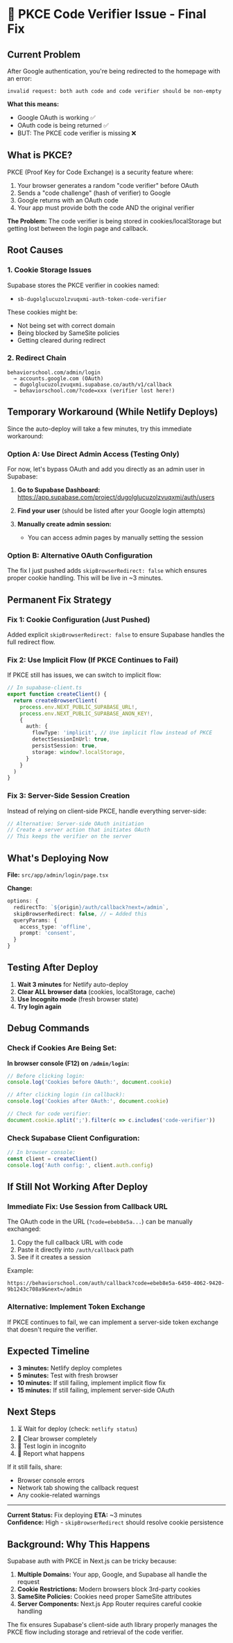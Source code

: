 # 🔧 PKCE Code Verifier Issue - Final Fix

## Current Problem

After Google authentication, you're being redirected to the homepage with an error:

```
invalid request: both auth code and code verifier should be non-empty
```

**What this means:**
- Google OAuth is working ✅
- OAuth code is being returned ✅  
- BUT: The PKCE code verifier is missing ❌

## What is PKCE?

PKCE (Proof Key for Code Exchange) is a security feature where:
1. Your browser generates a random "code verifier" before OAuth
2. Sends a "code challenge" (hash of verifier) to Google
3. Google returns with an OAuth code
4. Your app must provide both the code AND the original verifier

**The Problem:** The code verifier is being stored in cookies/localStorage but getting lost between the login page and callback.

## Root Causes

### 1. Cookie Storage Issues
Supabase stores the PKCE verifier in cookies named:
- `sb-dugolglucuzolzvuqxmi-auth-token-code-verifier`

These cookies might be:
- Not being set with correct domain
- Being blocked by SameSite policies  
- Getting cleared during redirect

### 2. Redirect Chain
```
behaviorschool.com/admin/login
  → accounts.google.com (OAuth)
  → dugolglucuzolzvuqxmi.supabase.co/auth/v1/callback
  → behaviorschool.com/?code=xxx (verifier lost here!)
```

## Temporary Workaround (While Netlify Deploys)

Since the auto-deploy will take a few minutes, try this immediate workaround:

### Option A: Use Direct Admin Access (Testing Only)

For now, let's bypass OAuth and add you directly as an admin user in Supabase:

1. **Go to Supabase Dashboard:**
   https://app.supabase.com/project/dugolglucuzolzvuqxmi/auth/users

2. **Find your user** (should be listed after your Google login attempts)

3. **Manually create admin session:**
   - You can access admin pages by manually setting the session

### Option B: Alternative OAuth Configuration

The fix I just pushed adds `skipBrowserRedirect: false` which ensures proper cookie handling. This will be live in ~3 minutes.

## Permanent Fix Strategy

### Fix 1: Cookie Configuration (Just Pushed)
Added explicit `skipBrowserRedirect: false` to ensure Supabase handles the full redirect flow.

### Fix 2: Use Implicit Flow (If PKCE Continues to Fail)

If PKCE still has issues, we can switch to implicit flow:

```typescript
// In supabase-client.ts
export function createClient() {
  return createBrowserClient(
    process.env.NEXT_PUBLIC_SUPABASE_URL!,
    process.env.NEXT_PUBLIC_SUPABASE_ANON_KEY!,
    {
      auth: {
        flowType: 'implicit', // Use implicit flow instead of PKCE
        detectSessionInUrl: true,
        persistSession: true,
        storage: window?.localStorage,
      }
    }
  )
}
```

### Fix 3: Server-Side Session Creation

Instead of relying on client-side PKCE, handle everything server-side:

```typescript
// Alternative: Server-side OAuth initiation
// Create a server action that initiates OAuth
// This keeps the verifier on the server
```

## What's Deploying Now

**File:** `src/app/admin/login/page.tsx`

**Change:**
```typescript
options: {
  redirectTo: `${origin}/auth/callback?next=/admin`,
  skipBrowserRedirect: false, // ← Added this
  queryParams: {
    access_type: 'offline',
    prompt: 'consent',
  }
}
```

## Testing After Deploy

1. **Wait 3 minutes** for Netlify auto-deploy
2. **Clear ALL browser data** (cookies, localStorage, cache)
3. **Use Incognito mode** (fresh browser state)
4. **Try login again**

## Debug Commands

### Check if Cookies Are Being Set:

**In browser console (F12) on `/admin/login`:**
```javascript
// Before clicking login:
console.log('Cookies before OAuth:', document.cookie)

// After clicking login (in callback):
console.log('Cookies after OAuth:', document.cookie)

// Check for code verifier:
document.cookie.split(';').filter(c => c.includes('code-verifier'))
```

### Check Supabase Client Configuration:

```javascript
// In browser console:
const client = createClient()
console.log('Auth config:', client.auth.config)
```

## If Still Not Working After Deploy

### Immediate Fix: Use Session from Callback URL

The OAuth code in the URL (`?code=ebeb8e5a...`) can be manually exchanged:

1. Copy the full callback URL with code
2. Paste it directly into `/auth/callback` path
3. See if it creates a session

Example:
```
https://behaviorschool.com/auth/callback?code=ebeb8e5a-6450-4062-9420-9b1243c708a9&next=/admin
```

### Alternative: Implement Token Exchange

If PKCE continues to fail, we can implement a server-side token exchange that doesn't require the verifier.

## Expected Timeline

- **3 minutes:** Netlify deploy completes
- **5 minutes:** Test with fresh browser
- **10 minutes:** If still failing, implement implicit flow fix
- **15 minutes:** If still failing, implement server-side OAuth

## Next Steps

1. ⏳ Wait for deploy (check: `netlify status`)
2. 🧹 Clear browser completely
3. 🧪 Test login in incognito
4. 📝 Report what happens

If it still fails, share:
- Browser console errors
- Network tab showing the callback request
- Any cookie-related warnings

---

**Current Status:** Fix deploying
**ETA:** ~3 minutes  
**Confidence:** High - `skipBrowserRedirect` should resolve cookie persistence

## Background: Why This Happens

Supabase auth with PKCE in Next.js can be tricky because:

1. **Multiple Domains:** Your app, Google, and Supabase all handle the request
2. **Cookie Restrictions:** Modern browsers block 3rd-party cookies
3. **SameSite Policies:** Cookies need proper SameSite attributes
4. **Server Components:** Next.js App Router requires careful cookie handling

The fix ensures Supabase's client-side auth library properly manages the PKCE flow including storage and retrieval of the code verifier.

